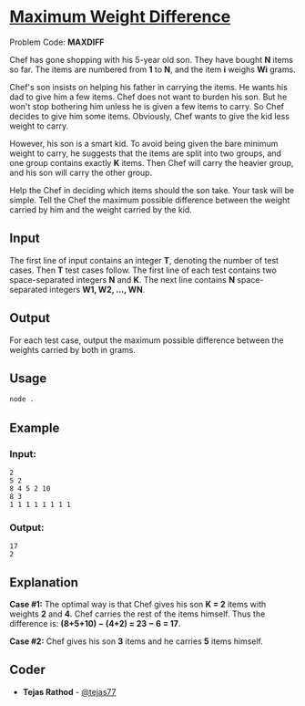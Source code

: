 
# [Maximum Weight Difference](https://www.codechef.com/problems/MAXDIFF)
Problem Code: **MAXDIFF**

Chef has gone shopping with his 5-year old son. They have bought **N** items so far. The items are numbered from **1** to **N**, and the item **i** weighs **Wi** grams.

Chef's son insists on helping his father in carrying the items. He wants his dad to give him a few items. Chef does not want to burden his son. But he won't stop bothering him unless he is given a few items to carry. So Chef decides to give him some items. Obviously, Chef wants to give the kid less weight to carry.

However, his son is a smart kid. To avoid being given the bare minimum weight to carry, he suggests that the items are split into two groups, and one group contains exactly **K** items. Then Chef will carry the heavier group, and his son will carry the other group.

Help the Chef in deciding which items should the son take. Your task will be simple. Tell the Chef the maximum possible difference between the weight carried by him and the weight carried by the kid.

## Input

The first line of input contains an integer **T**, denoting the number of test cases. Then **T** test cases follow. The first line of each test contains two space-separated integers **N** and **K**. The next line contains **N** space-separated integers **W1, W2, ..., WN**.

## Output

For each test case, output the maximum possible difference between the weights carried by both in grams.

## Usage
```sh
node .
```
## Example
### Input:
```
2
5 2
8 4 5 2 10
8 3
1 1 1 1 1 1 1 1
```
### Output:
```
17
2
```
## Explanation

**Case \#1:** The optimal way is that Chef gives his son **K = 2** items with weights **2** and **4**. Chef carries the rest of the items himself. Thus the difference is: **(8+5+10) − (4+2) = 23 − 6 = 17**.

**Case \#2:** Chef gives his son **3** items and he carries **5** items himself.

## Coder

* **Tejas Rathod** - [@tejas77](https://github.com/tejas77)
